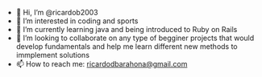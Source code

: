 - 👋 Hi, I’m @ricardob2003
- 👀 I’m interested in coding and sports
- 🌱 I’m currently learning java and being introduced to Ruby on Rails
- 💞️ I’m looking to collaborate on any type of begginer projects that would develop fundamentals and help me learn different new methods to immplement solutions
- 📫 How to reach me: ricardodbarahona@gmail.com 

<!---
ricardob2003/ricardob2003 is a ✨ special ✨ repository because its `README.md` (this file) appears on your GitHub profile.
You can click the Preview link to take a look at your changes.
--->
